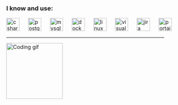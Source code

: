 <h3 align="left">I know and use:</h3>

<div style="display: flex; align-items: center;">
  <div>
    <img src="https://cdn.jsdelivr.net/gh/devicons/devicon/icons/csharp/csharp-original.svg" height="35" alt="csharp logo" />
    <img width="15" />
    <img src="https://cdn.jsdelivr.net/gh/devicons/devicon/icons/postgresql/postgresql-original.svg" height="35" alt="postgresql logo" />
    <img width="15" />
    <img src="https://cdn.jsdelivr.net/gh/devicons/devicon/icons/mysql/mysql-original.svg" height="35" alt="mysql logo" />
    <img width="15" />
    <img src="https://cdn.jsdelivr.net/gh/devicons/devicon/icons/docker/docker-original.svg" height="35" alt="docker logo" />
    <img width="15" />
    <img src="https://cdn.jsdelivr.net/gh/devicons/devicon/icons/linux/linux-original.svg" height="35" alt="linux logo" />
    <img width="15" />
    <img src="https://cdn.jsdelivr.net/gh/devicons/devicon/icons/visualstudio/visualstudio-plain.svg" height="35" alt="visualstudio logo" />
    <img width="15" />
    <img src="https://cdn.jsdelivr.net/gh/devicons/devicon/icons/jira/jira-original.svg" height="35" alt="jira logo" />
    <img width="15" />
    <img src="https://cdn.worldvectorlogo.com/logos/portainer.svg" height="35" alt="portainer logo" />
    <div style="margin-right: 20px;">
<hr>
    <img height="150" src="https://giffun.ru/wp-content/uploads/2023/11/log.gif" alt="Coding gif" />
  </div>
  </div>
  <hr>
</div>

